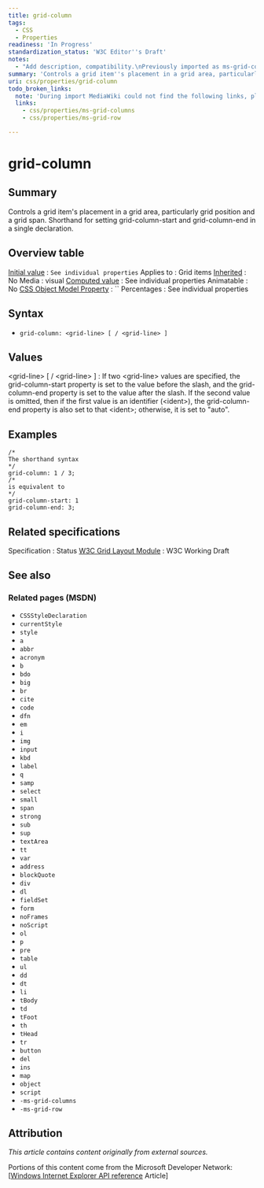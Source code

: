 ```yaml
---
title: grid-column
tags:
  - CSS
  - Properties
readiness: 'In Progress'
standardization_status: 'W3C Editor''s Draft'
notes:
  - "Add description, compatibility.\nPreviously imported as ms-grid-column."
summary: 'Controls a grid item''s placement in a grid area, particularly grid position and a grid span.   Shorthand for setting grid-column-start and grid-column-end in a single declaration.'
uri: css/properties/grid-column
todo_broken_links:
  note: 'During import MediaWiki could not find the following links, please fix and adjust this list.'
  links:
    - css/properties/ms-grid-columns
    - css/properties/ms-grid-row

---
```

# grid-column

## Summary

Controls a grid item's placement in a grid area, particularly grid position and a grid span. Shorthand for setting grid-column-start and grid-column-end in a single declaration.

## Overview table

[Initial value](/css/concepts/initial_value)
:   `See individual properties`
Applies to
:   Grid items
[Inherited](/css/concepts/inherited)
:   No
Media
:   visual
[Computed value](/css/concepts/computed_value)
:   See individual properties
Animatable
:   No
[CSS Object Model Property](/css/concepts/cssom)
:   ``
Percentages
:   See individual properties

## Syntax

-   `grid-column: <grid-line> [ / <grid-line> ]`

## Values

\<grid-line\> [ / \<grid-line\> ]
:   If two \<grid-line\> values are specified, the grid-column-start property is set to the value before the slash, and the grid-column-end property is set to the value after the slash. If the second value is omitted, then if the first value is an identifier (\<ident\>), the grid-column-end property is also set to that \<ident\>; otherwise, it is set to "auto".

## Examples

``` {.css}
/*
The shorthand syntax
*/
grid-column: 1 / 3;
/*
is equivalent to
*/
grid-column-start: 1
grid-column-end: 3;
```

## Related specifications

Specification
:   Status
[W3C Grid Layout Module](http://www.w3.org/TR/css3-grid-layout)
:   W3C Working Draft

## See also

### Related pages (MSDN)

-   `CSSStyleDeclaration`
-   `currentStyle`
-   `style`
-   `a`
-   `abbr`
-   `acronym`
-   `b`
-   `bdo`
-   `big`
-   `br`
-   `cite`
-   `code`
-   `dfn`
-   `em`
-   `i`
-   `img`
-   `input`
-   `kbd`
-   `label`
-   `q`
-   `samp`
-   `select`
-   `small`
-   `span`
-   `strong`
-   `sub`
-   `sup`
-   `textArea`
-   `tt`
-   `var`
-   `address`
-   `blockQuote`
-   `div`
-   `dl`
-   `fieldSet`
-   `form`
-   `noFrames`
-   `noScript`
-   `ol`
-   `p`
-   `pre`
-   `table`
-   `ul`
-   `dd`
-   `dt`
-   `li`
-   `tBody`
-   `td`
-   `tFoot`
-   `th`
-   `tHead`
-   `tr`
-   `button`
-   `del`
-   `ins`
-   `map`
-   `object`
-   `script`
-   `-ms-grid-columns`
-   `-ms-grid-row`

## Attribution

*This article contains content originally from external sources.*

Portions of this content come from the Microsoft Developer Network: [[Windows Internet Explorer API reference](http://msdn.microsoft.com/en-us/library/ie/hh828809%28v=vs.85%29.aspx) Article]

